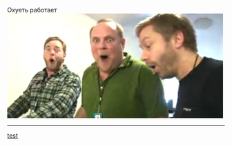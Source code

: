 Охуеть работает ![](/images/коммунальные-службы-снег-вопрос-дня-3251589.png)
***
[test](/tags/test.md)
